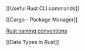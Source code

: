 [[Useful Rust CLI commands]]

[[Cargo - Package Manager]]

[Rust naming conventions](https://rust-lang.github.io/api-guidelines/naming.html)

[[Data Types in Rust]]
